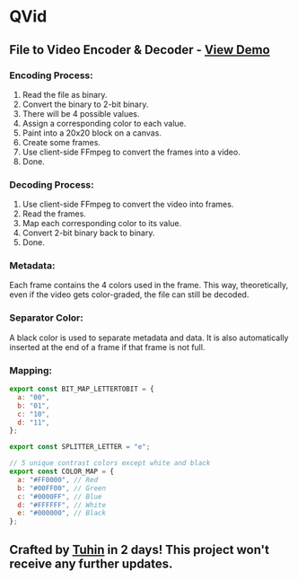 # QVid
## File to Video Encoder & Decoder - [View Demo](https://qvid.thetuhin.com/)

### Encoding Process:

1. Read the file as binary.
2. Convert the binary to 2-bit binary.
3. There will be 4 possible values.
4. Assign a corresponding color to each value.
5. Paint into a 20x20 block on a canvas.
6. Create some frames.
7. Use client-side FFmpeg to convert the frames into a video.
8. Done.

### Decoding Process:

1. Use client-side FFmpeg to convert the video into frames.
2. Read the frames.
3. Map each corresponding color to its value.
4. Convert 2-bit binary back to binary.
5. Done.

### Metadata:

Each frame contains the 4 colors used in the frame. This way, theoretically, even if the video gets color-graded, the file can still be decoded.

### Separator Color:

A black color is used to separate metadata and data. It is also automatically inserted at the end of a frame if that frame is not full.

### Mapping:

```javascript
export const BIT_MAP_LETTERTOBIT = {
  a: "00",
  b: "01",
  c: "10",
  d: "11",
};

export const SPLITTER_LETTER = "e";

// 5 unique contrast colors except white and black
export const COLOR_MAP = {
  a: "#FF0000", // Red
  b: "#00FF00", // Green
  c: "#0000FF", // Blue
  d: "#FFFFFF", // White
  e: "#000000", // Black
};

```

## Crafted by [Tuhin](https://thetuhin.com/) in 2 days! This project won't receive any further updates.
